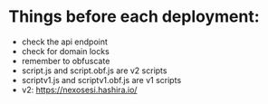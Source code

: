 # Things before each deployment:

- check the api endpoint
- check for domain locks
- remember to obfuscate
- script.js and script.obf.js are v2 scripts
- scriptv1.js and scriptv1.obf.js are v1 scripts
- v2: https://nexosesi.hashira.io/

